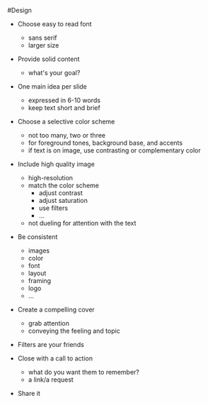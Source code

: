 #Design

- Choose easy to read font
    + sans serif
    + larger size

- Provide solid content
    + what's your goal?

- One main idea per slide
    + expressed in 6-10 words
    + keep text short and brief

- Choose a selective color scheme
    + not too many, two or three
    + for foreground tones, background base, and accents
    + if text is on image, use contrasting or complementary color

- Include high quality image
    + high-resolution
    + match the color scheme
        * adjust contrast
        * adjust saturation
        * use filters
        * ...
    + not dueling for attention with the text

- Be consistent
    + images
    + color
    + font
    + layout
    + framing
    + logo
    + ...

- Create a compelling cover
    + grab attention
    + conveying the feeling and topic 

- Filters are your friends

- Close with a call to action
    + what do you want them to remember?
    + a link/a request

- Share it
